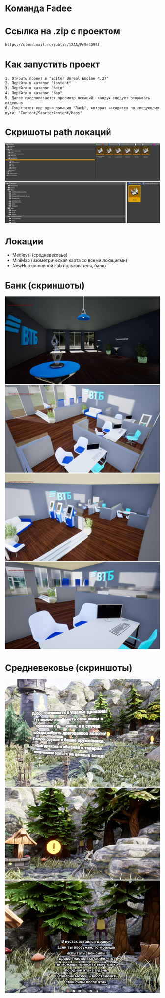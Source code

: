 # Команда Fadee

# Ссылка на .zip с проектом
```
https://cloud.mail.ru/public/12AA/FrSe4G9Sf
```

# Как запустить проект
```
1. Открыть проект в "Editor Unreal Engine 4.27"
2. Перейти в каталог "Content"
3. Перейти в каталог "Main"
4. Перейти в каталог "Map"
5. Далее предполагается просмотр локаций, каждую следует открывать отдельно
6. Существует еще одна локация "Bank", которая находится по следующему пути: "Content/StarterContent/Maps"
```

# Скришоты path локаций
![Alt text](image-5.png)
![Alt text](image-4.png)

# Локации
- Medieval (средневековье)
- MiniMap (изометрическая карта со всеми локациями)
- NewHub (основной hub пользователя, банк)

# Банк (скриншоты)
![Alt text](image-1.png)
![Alt text](image.png)
![Alt text](image-2.png)
![Alt text](image-3.png)

# Средневековье (скриншоты)
![Alt text](image10.png)
![Alt text](image20.png)
![Alt text](image30.png)
